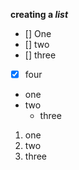 __creating a *list*__

- [] One
- [] two
- [] three
- [x] four

- one
- two
  - three

1. one
2. two
3. three

